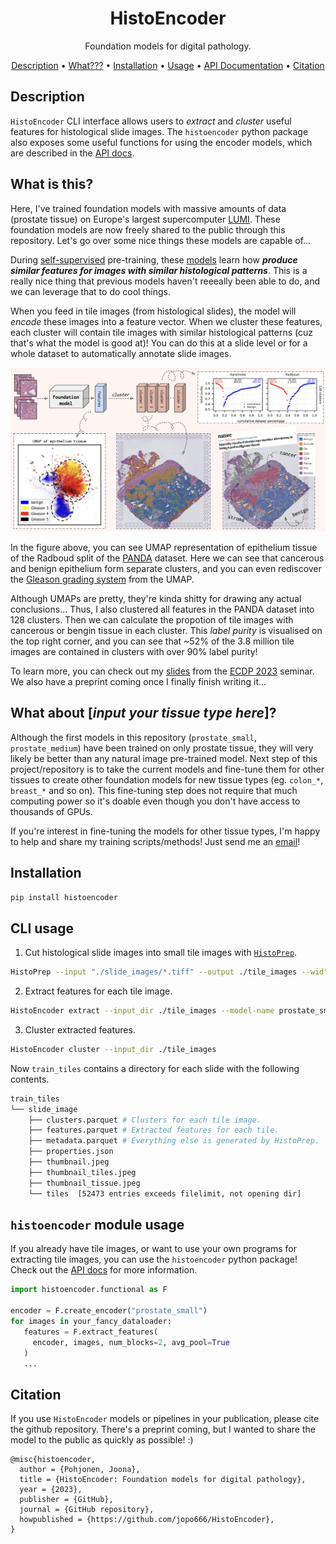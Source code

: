<div align="center">

# HistoEncoder
Foundation models for digital pathology.


<p align="center">
  <a href="#description">Description</a> •
  <a href="#what-is-this">What???</a> •
  <a href="#installation">Installation</a> •
  <a href="#usage">Usage</a> •
  <a href="https://jopo666.github.io/HistoEncoder/">API Documentation</a> •
  <a href="#citation">Citation</a>
</p>

</div>

## Description

`HistoEncoder` CLI interface allows users to *_extract_* and *_cluster_* useful features for
histological slide images. The `histoencoder`
python package also exposes some useful functions for using the encoder models, which
are described in the [API docs](https://jopo666.github.io/HistoEncoder/).

## What is this?


Here, I've trained foundation models with massive amounts of data (prostate tissue) on
Europe's largest supercomputer
[LUMI](https://www.lumi-supercomputer.eu/first-finnish-lumi-projects-chosen-advancing-cancer-research-developing-digital-twins-of-the-earth-and-more/).
These foundation models are now freely shared to the public through this repository.
Let's go over some nice things these models are capable of...

During [self-supervised](https://github.com/facebookresearch/dino) pre-training, these
[models](https://github.com/facebookresearch/xcit) learn how **_produce similar features
for images with similar histological patterns_**. This is a really nice thing that
previous models haven't reeeally been able to do, and we can leverage that to do cool things.

When you feed in tile images (from histological slides), the model will _encode_ these
images into a feature vector. When we cluster these features, each cluster will contain
tile images with similar histological patterns (cuz that's what the model is good at)!
You can do this at a slide level or for a whole dataset to automatically annotate slide
images.

![automatically annotate datasets](docs/static/summary.jpeg)

In the figure above, you can see UMAP representation of epithelium tissue of the
Radboud split of the [PANDA](https://www.kaggle.com/c/prostate-cancer-grade-assessment)
dataset. Here we can see that cancerous and benign epithelium form separate clusters,
and you can even rediscover the [Gleason grading
system](https://en.wikipedia.org/wiki/Gleason_grading_system) from the UMAP. 

Although UMAPs are pretty, they're kinda shitty for drawing any actual conclusions...
Thus, I also clustered all features in the PANDA dataset into 128 clusters. Then we can
calculate the propotion of tile images with cancerous or bengin tissue in each cluster.
This _label purity_ is visualised on the top right corner, and you can see that ~52% of
the 3.8 million tile images are contained in clusters with over 90% label purity!

To learn more, you can check out my [slides](docs/static/ECDP_2023.pdf) from the
[ECDP 2023](https://www.ecdp2023.org) seminar. We also have a preprint coming once I
finally finish writing it...

## What about [_input your tissue type here_]?

Although the first models in this repository (`prostate_small`, `prostate_medium`) have
been trained on only prostate tissue, they will very likely be better than any natural
image pre-trained model. Next step of this project/repository is to take the current
models and fine-tune them for other tissues to create other foundation models for new
tissue types (eg. `colon_*`, `breast_*` and so on). This fine-tuning step does not
require that much computing power so it's doable even though you don't have access to
thousands of GPUs.

If you're interest in fine-tuning the models for other tissue types, I'm happy to
help and share my training scripts/methods! Just send me an [email](mailto:joona.pohjonen@icloud.com)!

## Installation

```bash
pip install histoencoder
```

## CLI usage

1. Cut histological slide images into small tile images with
   [`HistoPrep`](https://github.com/jopo666/HistoPrep).

```bash
HistoPrep --input "./slide_images/*.tiff" --output ./tile_images --width 512 --overlap 0.5 --max-background 0.5
```

2. Extract features for each tile image.

```bash
HistoEncoder extract --input_dir ./tile_images --model-name prostate_small
```

3. Cluster extracted features.

```bash
HistoEncoder cluster --input_dir ./tile_images
```

Now `train_tiles` contains a directory for each slide with the following contents.

```bash
train_tiles
└── slide_image
    ├── clusters.parquet # Clusters for each tile image.
    ├── features.parquet # Extracted features for each tile.
    ├── metadata.parquet # Everything else is generated by HistoPrep.
    ├── properties.json
    ├── thumbnail.jpeg
    ├── thumbnail_tiles.jpeg
    ├── thumbnail_tissue.jpeg
    └── tiles  [52473 entries exceeds filelimit, not opening dir]
```

## `histoencoder` module usage

If you already have tile images, or want to use your own programs for extracting tile
images, you can use the `histoencoder` python package! Check out the [API
docs](https://jopo666.github.io/HistoEncoder/) for more information.

```python
import histoencoder.functional as F

encoder = F.create_encoder("prostate_small")
for images in your_fancy_dataloader:
   features = F.extract_features(
     encoder, images, num_blocks=2, avg_pool=True
   )
   ...
```

## Citation

If you use `HistoEncoder` models or pipelines in your publication, please cite the
github repository. There's a preprint coming, but I wanted to share the model to the
public as quickly as possible! :)

```
@misc{histoencoder,
  author = {Pohjonen, Joona},
  title = {HistoEncoder: Foundation models for digital pathology},
  year = {2023},
  publisher = {GitHub},
  journal = {GitHub repository},
  howpublished = {https://github.com/jopo666/HistoEncoder},
}
```
